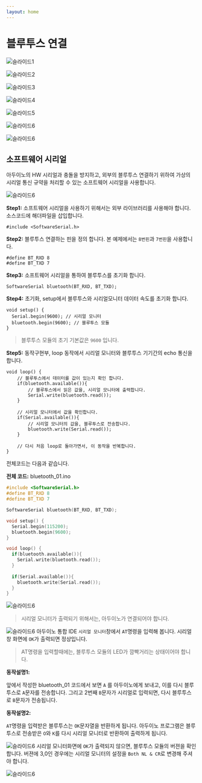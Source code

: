 ```yaml
---
layout: home
---
```


# 블루투스 연결

![슬라이드1](./img/슬라이드1.PNG)


![슬라이드2](./img/슬라이드2.PNG)


![슬라이드3](./img/슬라이드3.PNG)


![슬라이드4](./img/슬라이드4.PNG)


![슬라이드5](./img/슬라이드5.PNG)


![슬라이드6](./img/슬라이드6.PNG)


![슬라이드6](./img/슬라이드7.PNG)

## 소프트웨어 시리얼

아두이노의 HW 시리얼과 충돌을 방지하고, 외부의 블루투스 연결하기 위하여 가상의 시리얼 통신 규약을 처리할 수 있는 소프트웨어 시리얼을 사용합니다.


![슬라이드6](./img/슬라이드8.PNG)

**Step1:** 소프트웨어 시리얼을 사용하기 위해서는 외부 라이브러리를 사용해야 합니다. 소스코드에 해더파일을 삽입합니다.

```
#include <SoftwareSerial.h>
```



**Step2:**  블루투스 연결하는 핀을 정의 합니다. 본 예제에서는 `8번핀`과 `7번핀`을 사용합니다.

 ```
 #define BT_RXD 8
 #define BT_TXD 7
 ```



**Step3:** 소프트웨어 시리얼을 통하여 블루투스를 초기화 합니다.

```
SoftwareSerial bluetooth(BT_RXD, BT_TXD);
```



**Step4:** 초기화, setup에서 블루투스와 시리얼모니터 데이터 속도를 초기화 합니다.

```
void setup() {
  Serial.begin(9600); // 시리얼 모니터
  bluetooth.begin(9600); // 블루투스 모듈
}
```

> 블루투스 모듈의 초기 기본값은 `9600` 입니다. 



**Step5:** 동작구현부, loop 동작에서 시리얼 모니터와 블루투스 기기간의 echo 통신을 합니다.

```
void loop() {
	// 블루투스에서 데이터를 값이 있는지 확인 합니다.
	if(bluetooth.available()){
		// 블루투스에서 읽은 값을, 시리얼 모니터에 출력합니다.
    	Serial.write(bluetooth.read());
    }
  
  	// 시리얼 모니터에서 값을 확인합니다.
  	if(Serial.available()){
  		// 시리얼 모니터의 값을, 블루투스로 전송합니다. 
    	bluetooth.write(Serial.read());
  	}
  	
  	// 다시 처음 loop로 돌아가면서, 이 동작을 반복합니다.
}
```



전체코드는 다음과 같습니다.



**전체 코드:** bluetooth_01.ino

```c
#include <SoftwareSerial.h>
#define BT_RXD 8
#define BT_TXD 7

SoftwareSerial bluetooth(BT_RXD, BT_TXD);

void setup() {
  Serial.begin(115200);
  bluetooth.begin(9600);
}

void loop() {
  if(bluetooth.available()){
    Serial.write(bluetooth.read());
  }
  
  if(Serial.available()){
    bluetooth.write(Serial.read());
  }
}
```


![슬라이드6](./img/슬라이드9.PNG)

> 시리얼 모니터가 출력되기 위해서는, 아두이노가 연결되어야 합니다.

![슬라이드6](./img/슬라이드10.PNG)
아두이노 통합 IDE `시리얼 모니터`창에서 `AT`명령을 입력해 봅니다. 시리얼창 화면에 `OK`가 출력되면 정상입니다. 

> AT명령을 입력할때에는, 블루투스 모듈의 LED가 깜빡거리는 상태이어야 합니다. 



**동작설명1:**

앞에서 작성한 bluetooth_01 코드에서 보면 `A` 를 아두이노에게 보내고, 이를 다시 블루투스로 `A`문자를 전송합니다. 그리고 2번째 `B`문자가 시리얼로 입력되면, 다시 블루투스로 `B`문자가 전송됩니다.



**동작설명2:**

`AT`명령을 입력받은 블루투스는 `OK`문자열을 반환하게 됩니다. 아두이노 프로그램은 블루투스로 전송받은 `O`와 `K`를 다시 시리얼 모니터로 반환하여 출력하게 됩니다. 



![슬라이드6](./img/슬라이드11.PNG)
시리얼 모니터화면에 `OK`가 출력되지 않으면, 블루투스 모듈의 버젼을 확인합니다. 버젼에 3,0인 경우에는 시리얼 모니터의 설정을 `Both NL & CR`로 변경해 주셔야 합니다.

![슬라이드6](./img/슬라이드12.PNG)

